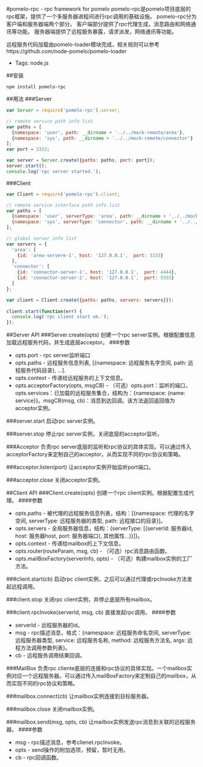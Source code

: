 #pomelo-rpc - rpc framework for pomelo
pomelo-rpc是pomelo项目底层的rpc框架，提供了一个多服务器进程间进行rpc调用的基础设施。
pomelo-rpc分为客户端和服务器端两个部分。
客户端部分提供了rpc代理生成，消息路由和网络通讯等功能。
服务器端提供了远程服务暴露，请求派发，网络通讯等功能。

远程服务代码加载由pomelo-loader模块完成，相关规则可以参考https://github.com/node-pomelo/pomelo-loader

+ Tags: node.js

##安装
```
npm install pomelo-rpc
```

##用法
###Server
``` javascript
var Server = require('pomelo-rpc').server;

// remote service path info list
var paths = [
  {namespace: 'user', path: __dirname + '../../mock-remote/area'}, 
  {namespace: 'sys', path: __dirname + '../../mock-remote/connector'}
];
var port = 3333;

var server = Server.create({paths: paths, port: port});
server.start();
console.log('rpc server started.');
```

###Client
``` javascript
var Client = require('pomelo-rpc').client;

// remote service interface path info list
var paths = [
  {namespace: 'user', serverType: 'area', path: __dirname + '../../mock-remote/area'}, 
  {namespace: 'sys', serverType: 'connector', path: __dirname + '../../mock-remote/connector'}
];

// global server info list
var servers = {
  'area': [
    {id: 'area-servere-1', host: '127.0.0.1',  port: 3333}
  ], 
  'connector': [
    {id: 'connector-server-1', host: '127.0.0.1',  port: 4444}, 
    {id: 'connector-server-2', host: '127.0.0.1',  port: 5555}
  ]
};

var client = Client.create({paths: paths, servers: servers}});
      
client.start(function(err) {
  console.log('rpc client start ok.');
});
``` 

##Server API
###Server.create(opts)
创建一个rpc server实例。根据配置信息加载远程服务代码，并生成底层acceptor。
###参数
+ opts.port - rpc server监听端口
+ opts.paths - 远程服务信息列表, [{namespace: 远程服务名字空间, path: 远程服务代码目录}, ...].
+ opts.context - 传递给远程服务的上下文信息。
+ opts.acceptorFactory(opts, msgCB) - （可选）opts.port：监听的端口，opts.services：已加载的远程服务集合，结构为：{namespace: {name: service}}。msgCB(msg, cb)：消息到达回调。该方法返回返回值为acceptor实例。

###server.start
启动rpc server实例。

###server.stop
停止rpc server实例，关闭底层的acceptor监听。

###Acceptor
负责rpc server底层的监听和rpc协议的具体实现。可以通过传入acceptorFactory来定制自己的acceptor，从而实现不同的rpc协议和策略。

###acceptor.listen(port)
让acceptor实例开始监听port端口。

###acceptor.close
关闭acceptor实例。

##Client API
###Client.create(opts)
创建一个rpc client实例。根据配置生成代理。
####参数
+ opts.paths - 被代理的远程服务信息列表，结构：[{namespace: 代理的名字空间, serverType: 远程服务器的类型, path: 远程接口的目录}]。
+ opts.servers - 全局服务器信息，结构：{serverType: [{serverId: 服务器id, host: 服务器host, port: 服务器端口(, 其他属性...)}]}。
+ opts.context - 传递给mailbox的上下文信息。
+ opts.router(routeParam, msg, cb) - （可选）rpc消息路由函数。
+ opts.mailBoxFactory(serverInfo, opts) - （可选）构建mailbox实例的工厂方法。

###client.start(cb)
启动rpc client实例，之后可以通过代理或rpcInvoke方法发起远程调用。

###client.stop
关闭rpc client实例，并停止底层所有mailbox。

###client.rpcInvoke(serverId, msg, cb)
直接发起rpc调用。
####参数
+ serverId - 远程服务器的id。
+ msg - rpc描述消息，格式：{namespace: 远程服务命名空间, serverType: 远程服务器类型, service: 远程服务名称, method: 远程服务方法名, args: 远程方法调用参数列表}。
+ cb - 远程服务调用结果回调。

###MailBox
负责rpc cliente底层的连接和rpc协议的具体实现。一个mailbox实例对应一个远程服务器。可以通过传入mailBoxFactory来定制自己的mailbox，从而实现不同的rpc协议和策略。

###mailbox.connect(cb)
让mailbox实例连接到目标服务器。

###mailbox.close
关闭mailbox实例。

###mailbox.send(msg, opts, cb)
让mailbox实例发送rpc消息到关联的远程服务器。
####参数
+ msg - rpc描述消息，参考clienet.rpcInvoke。
+ opts - send操作的附加选项，预留，暂时无用。
+ cb - rpc回调函数。